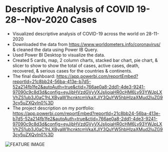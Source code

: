 # Descriptive Analysis of COVID 19-28--Nov-2020 Cases

- Visualized descriptive analysis of COVID-19 across the world on 28-11-2020
- Downloaded the data from https://www.worldometers.info/coronavirus/ & cleaned the data using Power IB Query.
- Used Power BI Desktop to visualize the data.
- Created 5 cards, map, 2 column charts, stacked bar chart, pie chart, & slicer to show to show the total of cases, active cases, death, recovered, & serious cases for the
countries & continents.
- The final dashboard: https://app.powerbi.com/reportEmbed?reportId=21c8bb24-56ba-413e-b7d5-52a214fb1fe2&autoAuth=true&ctid=766ae0a8-2dd1-4de3-9241-97090c9c8d3d&config=eyJjbHVzdGVyVXJsIjoiaHR0cHM6Ly93YWJpLXVhZS1ub3J0aC1hLXByaW1hcnktcmVkaXJlY3QuYW5hbHlzaXMud2luZG93cy5uZXQvIn0%3D 
- The project description on my portfolio: https://app.powerbi.com/reportEmbed?reportId=21c8bb24-56ba-413e-b7d5-52a214fb1fe2&autoAuth=true&ctid=766ae0a8-2dd1-4de3-9241-97090c9c8d3d&config=eyJjbHVzdGVyVXJsIjoiaHR0cHM6Ly93YWJpLXVhZS1ub3J0aC1hLXByaW1hcnktcmVkaXJlY3QuYW5hbHlzaXMud2luZG93cy5uZXQvIn0%3D

![FEATURE IMAGE](https://user-images.githubusercontent.com/71211875/126683224-8b277b93-df71-4e77-bb9b-27a15283fa7f.GIF)
